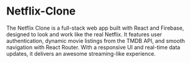 # Netflix-Clone
The Netflix Clone is a full-stack web app built with React and Firebase, designed to look and work like the real Netflix. It features user authentication, dynamic movie listings from the TMDB API, and smooth navigation with React Router. With a responsive UI and real-time data updates, it delivers an awesome streaming-like experience.
